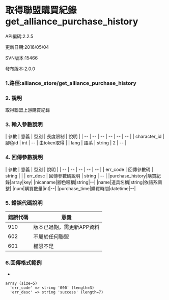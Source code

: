 # 取得聯盟購買紀錄 get_alliance_purchase_history


API編碼:2.2.5

> 


更新日期:2016/05/04

> 

SVN版本:15466

> 

發布版本:2.0.0
### 1.路徑:alliance_store/get_alliance_purchase_history

### 2. 說明

取得聯盟上游購買紀錄


### 3. 輸入參數說明


| 參數 | 意義 | 型別 | 長度限制 | 說明 |
| -- | -- | -- | -- | -- | -- |
| character_id | 腳色id | int | -- | 由token取得 |
| lang | 語系 | string | 2 | -- |

### 4. 回傳參數說明
| 參數 | 意義 | 型別 | 說明 |
| -- | -- | -- | -- | -- |
| err_code | 回傳參數碼 | string |  |
| err_desc | 回傳參數碼說明 | string | -- |
|purchase_history|購買紀錄|array|key|
|nicaname|腳色暱稱|string|--|
|name|道具名稱|string|依語系調整|
|num|購買數量|int|--|
|purchase_time|購買時間|datetime|--|

### 5. 錯誤代碼說明
|錯誤代碼|意義|
|--|--|
|910|版本已過期，需更新APP資料|
|602|不屬於任何聯盟|
|601|權限不足|


### 6.回傳格式範例

*

```
array (size=5)
  'err_code' => string '000' (length=3)
  'err_desc' => string 'success' (length=7)


```

